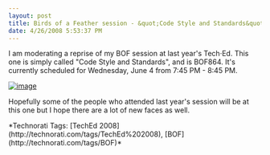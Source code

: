 ```yaml
---
layout: post
title: Birds of a Feather session - &quot;Code Style and Standards&quot;
date: 4/26/2008 5:53:37 PM
---
```


I am moderating a reprise of my BOF session at last year's Tech·Ed. This one is simply called "Code Style and Standards", and is BOF864. It's currently scheduled for Wednesday, June 4 from 7:45 PM - 8:45 PM.

[![image](http://gwb.blob.core.windows.net/sdorman/WindowsLiveWriter/BirdsofaFeathersessionCodeStyleandStanda_F769/image_thumb.png)](http://gwb.blob.core.windows.net/sdorman/WindowsLiveWriter/BirdsofaFeathersessionCodeStyleandStanda_F769/image_2.png) 

Hopefully some of the people who attended last year's session will be at this one but I hope there are a lot of new faces as well.
  <div class="wlWriterSmartContent" id="scid:0767317B-992E-4b12-91E0-4F059A8CECA8:4409ca62-4519-4204-95fe-4ffc29dbece3" style="padding-right: 0px; display: inline; padding-left: 0px; padding-bottom: 0px; margin: 0px; padding-top: 0px">*Technorati Tags: [TechEd 2008](http://technorati.com/tags/TechEd%202008), [BOF](http://technorati.com/tags/BOF)*</div>
